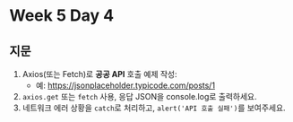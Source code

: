 # Week 5 Day 4

## 지문

1. Axios(또는 Fetch)로 **공공 API** 호출 예제 작성:  
   - 예: https://jsonplaceholder.typicode.com/posts/1  
2. `axios.get` 또는 `fetch` 사용, 응답 JSON을 console.log로 출력하세요.  
3. 네트워크 에러 상황을 `catch`로 처리하고, `alert('API 호출 실패')`를 보여주세요.
